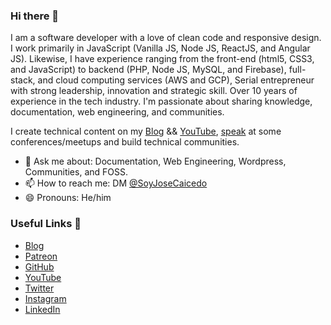 ### Hi there 👋

I am a software developer with a love of clean code and responsive design. I work primarily in JavaScript (Vanilla JS, Node JS, ReactJS, and Angular JS). Likewise, I have experience ranging from the front-end (html5, CSS3, and JavaScript) to backend (PHP, Node JS, MySQL, and Firebase), full-stack, and cloud computing services (AWS and GCP), Serial entrepreneur with strong leadership, innovation and strategic skill. Over 10 years of experience in the tech industry. I'm passionate about sharing knowledge, documentation, web engineering, and communities.

I create technical content on my [Blog](https://josecaicedo.co/) && [YouTube](https://www.youtube.com/channel/UCX5w6KTXJAv219CrbmXb5_Q), [speak](https://josecaicedo.co/talks) at some conferences/meetups and build technical communities.
<!--
Here are some ideas to get you started:

- 🔭 I’m currently working on ...
- 🌱 I’m currently learning ...
- 👯 I’m looking to collaborate on ...
- 🤔 I’m looking for help with ...
- 💬 Ask me about ...
- 📫 How to reach me: ...
- 😄 Pronouns: ...
- ⚡ Fun fact: ...
-->

- 💬 Ask me about: Documentation, Web Engineering, Wordpress, Communities, and FOSS.
- 📫 How to reach me: DM [@SoyJoseCaicedo](https://twitter.com/SoyJoseCaicedo)
- 😄 Pronouns: He/him

### Useful Links 💙

- [Blog](https://josecaicedo.co/)
- [Patreon](https://www.patreon.com/jlcaicedo)
- [GitHub](https://github.com/jlcaicedo)
- [YouTube](https://www.youtube.com/channel/UCX5w6KTXJAv219CrbmXb5_Q)
- [Twitter](https://twitter.com/SoyJoseCaicedo)
- [Instagram](https://www.instagram.com/SoyJoseCaicedo/)
- [LinkedIn](https://linkedin.com/in/jlcaicedo/)
